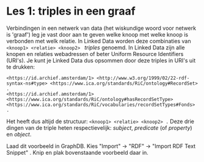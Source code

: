 # Les 1: triples in een graaf

Verbindingen in een netwerk van data (het wiskundige woord voor netwerk is 'graaf') leg je vast door aan te geven welke knoop met welke knoop is verbonden met welk relatie. In Linked Data worden deze combinaties van ```<knoop1> <relatie> <knoop2> ```  _triples_ genoemd. In Linked Data zijn alle knopen en relaties webadressen of beter Uniform Resource Identifiers (URI's). Je kunt je Linked Data dus opsommen door deze triples in URI's uit te drukken:


```
<https://id.archief.amsterdam/1> <http://www.w3.org/1999/02/22-rdf-syntax-ns#type> <https://www.ica.org/standards/RiC/ontology#RecordSet> .
<https://id.archief.amsterdam/1> <https://www.ica.org/standards/RiC/ontology#hasRecordSetType> <https://www.ica.org/standards/RiC/vocabularies/recordSetTypes#Fonds> .
```

Het heeft dus altijd de structuur: ```<knoop1> <relatie> <knoop2> .``` Deze drie dingen van de triple heten respectievelijk: _subject_, _predicate_ (of _property_) en _object_.

Laad dit voorbeeld in GraphDB. Kies "Import" -> "RDF" -> "Import RDF Text Snippet" . Knip en plak bovenstaande voorbeeld daar in.
